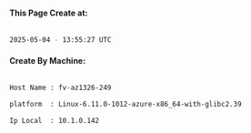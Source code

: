 
   
#### This Page Create at:

```bash

2025-05-04 - 13:55:27 UTC

```

#### Create By Machine:

```bash

Host Name : fv-az1326-249

platform  : Linux-6.11.0-1012-azure-x86_64-with-glibc2.39

Ip Local  : 10.1.0.142

```

